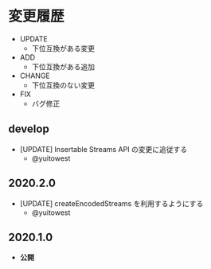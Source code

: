 # 変更履歴

- UPDATE
    - 下位互換がある変更
- ADD
    - 下位互換がある追加
- CHANGE
    - 下位互換のない変更
- FIX
    - バグ修正

## develop

- [UPDATE] Insertable Streams API の変更に追従する
    - @yuitowest

## 2020.2.0

- [UPDATE] createEncodedStreams を利用するようにする
    - @yuitowest

## 2020.1.0

- **公開**
